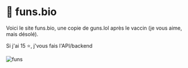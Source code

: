 # 🔗 funs.bio
Voici le site funs.bio, une copie de guns.lol après le vaccin (je vous aime, mais désolé).

Si j'ai 15 ⭐, j'vous fais l'API/backend

![funs](https://i.ibb.co/98BQNRd/image.png)

